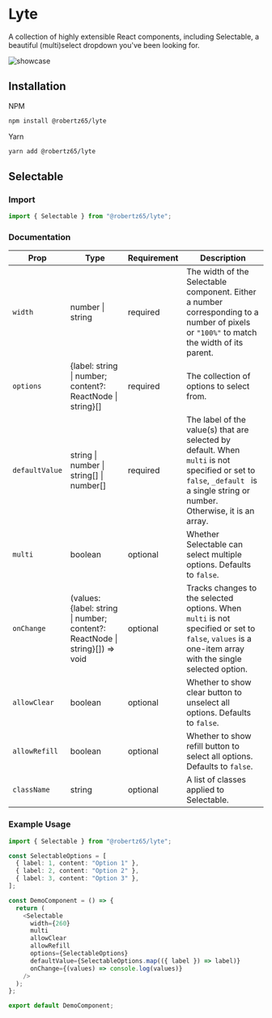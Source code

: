 # Lyte

A collection of highly extensible React components, including Selectable, a beautiful (multi)select dropdown you've been looking for.

![showcase](https://github.com/robertzhidealx/lyte/blob/main/static/showcase.png)

## Installation

NPM

```bash
npm install @robertz65/lyte
```

Yarn

```bash
yarn add @robertz65/lyte
```

## Selectable

### Import

```js
import { Selectable } from "@robertz65/lyte";
```

### Documentation

| Prop           | Type                                                                         | Requirement | Description                                                                                                                                                                   |
| -------------- | ---------------------------------------------------------------------------- | ----------- | ----------------------------------------------------------------------------------------------------------------------------------------------------------------------------- |
| `width`        | number \| string                                                             | required    | The width of the Selectable component. Either a number corresponding to a number of pixels or `"100%"` to match the width of its parent.                                      |
| `options`      | {label: string \| number; content?: ReactNode \| string}[]                   | required    | The collection of options to select from.                                                                                                                                     |
| `defaultValue` | string \| number \| string[] \| number[]                                     | required    | The label of the value(s) that are selected by default. When `multi` is not specified or set to `false`, `_default ` is a single string or number. Otherwise, it is an array. |
| `multi`        | boolean                                                                      | optional    | Whether Selectable can select multiple options. Defaults to `false`.                                                                                                          |
| `onChange`     | (values: {label: string \| number; content?: ReactNode \| string}[]) => void | optional    | Tracks changes to the selected options. When `multi` is not specified or set to `false`, `values` is a one-item array with the single selected option.                        |
| `allowClear`   | boolean                                                                      | optional    | Whether to show clear button to unselect all options. Defaults to `false`.                                                                                                    |
| `allowRefill`  | boolean                                                                      | optional    | Whether to show refill button to select all options. Defaults to `false`.                                                                                                     |
| `className`    | string                                                                       | optional    | A list of classes applied to Selectable.                                                                                                                                      |

### Example Usage

```ts
import { Selectable } from "@robertz65/lyte";

const SelectableOptions = [
  { label: 1, content: "Option 1" },
  { label: 2, content: "Option 2" },
  { label: 3, content: "Option 3" },
];

const DemoComponent = () => {
  return (
    <Selectable
      width={260}
      multi
      allowClear
      allowRefill
      options={SelectableOptions}
      defaultValue={SelectableOptions.map(({ label }) => label)}
      onChange={(values) => console.log(values)}
    />
  );
};

export default DemoComponent;
```
